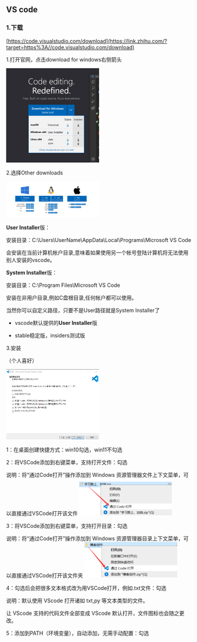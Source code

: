 

## VS code

### 1.下载

[https://code.visualstudio.com/download](https://link.zhihu.com/?target=https%3A//code.visualstudio.com/download)



1.打开官网，点击download for windows右侧箭头

<img decoding="VS code" src="offical.png" width="50%">

2.选择Other downloads

<img decoding="VS code" src="other downloads.png" width="50%">

**User Installer**版：

安装目录：C:\Users\UserName\AppData\Local\Programs\Microsoft VS Code

会安装在当前计算机帐户目录,意味着如果使用另一个帐号登陆计算机将无法使用别人安装的vscode。

**System Installer**版：

安装目录：C:\Program Files\Microsoft VS Code

安装在非用户目录,例如C盘根目录,任何帐户都可以使用。

当然你可以自定义路径，只要不是User路径就是System Installer了



* vscode默认提供的**User Installer**版

* stable稳定版，insiders测试版

3.安装

（个人喜好）

<img decoding="VS code" src="install.png" width="50%">

1：在桌面创建快捷方式：win10勾选，win11不勾选



2：将VSCode添加到右键菜单，支持打开文件：勾选

说明：将“通过Code打开”操作添加到 Windows 资源管理器文件上下文菜单，可以直接通过VSCode打开该文件
<img decoding="VS code" src="example01.png" width="50%">




3：将VSCode添加到右键菜单，支持打开目录：勾选

说明：将“通过Code打开”操作添加到 Windows 资源管理器目录上下文菜单，可以直接通过VSCode打开该文件夹
<img decoding="VS code" src="example02.png" width="50%">




4：勾选后会把很多文本格式改为用VSCode打开，例如.txt文件：勾选

说明：默认使用 VScode 打开诸如 txt,py 等文本类型的文件。

让 VScode 支持的代码文件全部变成 VScode 默认打开，文件图标也会随之更改。



5：添加到PATH（环境变量），自动添加，无需手动配置：勾选
